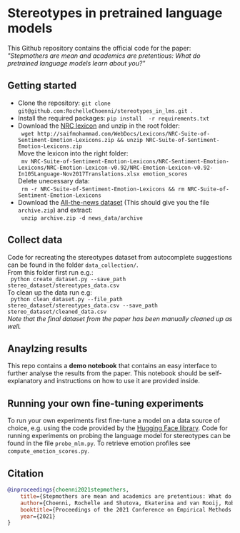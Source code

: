 # Stereotypes in pretrained language models

This Github repository contains the official code for the paper: *"Stepmothers are mean and academics are pretentious: What do pretrained language models learn about you?"*

## Getting started


<ul>
<li> Clone the repository: <code>git clone git@github.com:RochelleChoenni/stereotypes_in_lms.git </code>.</li>
<li> Install the required packages: <code>pip install  -r requirements.txt </code></li>
<li> Download the <a href="http://saifmohammad.com/WebDocs/Lexicons/NRC-Suite-of-Sentiment-Emotion-Lexicons.zip">NRC lexicon</a> and unzip in the root folder: <br>
  <code> wget http://saifmohammad.com/WebDocs/Lexicons/NRC-Suite-of-Sentiment-Emotion-Lexicons.zip && unzip NRC-Suite-of-Sentiment-Emotion-Lexicons.zip </code> <br>
  Move the lexicon into the right folder: <br>
 <code> mv NRC-Suite-of-Sentiment-Emotion-Lexicons/NRC-Sentiment-Emotion-Lexicons/NRC-Emotion-Lexicon-v0.92/NRC-Emotion-Lexicon-v0.92-In105Language-Nov2017Translations.xlsx emotion_scores </code> <br>
  Delete unecessary data: <br>
  <code> rm -r NRC-Suite-of-Sentiment-Emotion-Lexicons && rm NRC-Suite-of-Sentiment-Emotion-Lexicons </code> 
</li>
<li> Download the <a href="https://www.kaggle.com/snapcrack/all-the-news">All-the-news dataset</a> (This should give you the file <code> archive.zip</code>) and extract: <br> 
  <code> unzip archive.zip -d news_data/archive </code>
  </li>
</ul>

## Collect data

Code for recreating the stereotypes dataset from autocomplete suggestions can be found in the folder <code>data_collection/</code>.\
From this folder first run e.g.: \
<code> python create_dataset.py --save_path stereo_dataset/stereotypes_data.csv </code> \
To clean up the data run e.g:\
<code> python clean_dataset.py --file_path stereo_dataset/stereotypes_data.csv --save_path stereo_dataset/cleaned_data.csv</code>\
*Note that the final dataset from the paper has been manually cleaned up as well.*

## Anaylzing results

This repo contains a **demo notebook** that contains an easy interface to further analyse the results from the paper. This notebook should be self-explanatory and instructions on how to use it are provided inside. 

## Running your own fine-tuning experiments
To run your own experiments first fine-tune a model on a data source of choice, e.g. using the code provided by the <a href="https://github.com/huggingface/transformers/tree/master/examples/pytorch/language-modeling">Hugging Face library</a>. Code for running experiments on probing the language model for stereotypes can be found in the file <code>probe_mlm.py</code>. To retrieve emotion profiles see <code>compute_emotion_scores.py</code>. 

## Citation
```bibtex
@inproceedings{choenni2021stepmothers,
    title={Stepmothers are mean and academics are pretentious: What do pretrained language models learn about you?},
    author={Choenni, Rochelle and Shutova, Ekaterina and van Rooij, Robert},
    booktitle={Proceedings of the 2021 Conference on Empirical Methods in Natural Language Processing (EMNLP)},
    year={2021}
}
```


